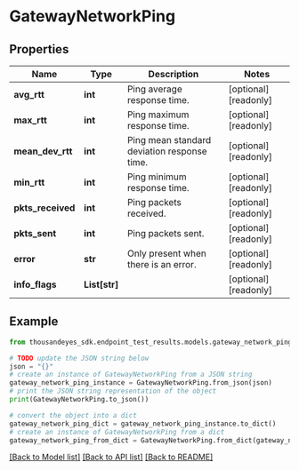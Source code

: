 # GatewayNetworkPing


## Properties

Name | Type | Description | Notes
------------ | ------------- | ------------- | -------------
**avg_rtt** | **int** | Ping average response time. | [optional] [readonly] 
**max_rtt** | **int** | Ping maximum response time. | [optional] [readonly] 
**mean_dev_rtt** | **int** | Ping mean standard deviation response time. | [optional] [readonly] 
**min_rtt** | **int** | Ping minimum response time. | [optional] [readonly] 
**pkts_received** | **int** | Ping packets received. | [optional] [readonly] 
**pkts_sent** | **int** | Ping packets sent. | [optional] [readonly] 
**error** | **str** | Only present when there is an error. | [optional] [readonly] 
**info_flags** | **List[str]** |  | [optional] [readonly] 

## Example

```python
from thousandeyes_sdk.endpoint_test_results.models.gateway_network_ping import GatewayNetworkPing

# TODO update the JSON string below
json = "{}"
# create an instance of GatewayNetworkPing from a JSON string
gateway_network_ping_instance = GatewayNetworkPing.from_json(json)
# print the JSON string representation of the object
print(GatewayNetworkPing.to_json())

# convert the object into a dict
gateway_network_ping_dict = gateway_network_ping_instance.to_dict()
# create an instance of GatewayNetworkPing from a dict
gateway_network_ping_from_dict = GatewayNetworkPing.from_dict(gateway_network_ping_dict)
```
[[Back to Model list]](../README.md#documentation-for-models) [[Back to API list]](../README.md#documentation-for-api-endpoints) [[Back to README]](../README.md)


